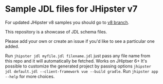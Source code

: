 # Sample JDL files for JHipster v7

For updated JHipster v8 samples you should go to [v8 branch](https://github.com/jhipster/jdl-samples/tree/v8).

This repository is a showcase of JDL schema files.

Please add your own or create an issue if you'd like to see a particular one added.

Run `jhipster jdl myfile.jdl filename.jdl` just pass any file name from this repo and it will automatically be fetched. Works on JHiptser 6+
It's possible to customize the generated project by passing options `jhipster jdl default.jdl --client-framework vue --build gradle`. Run `jhipster app --help` for more choices.
